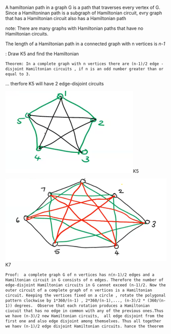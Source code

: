 A hamiltonian path in a graph G is a path that traverses every vertex of G. Since a Hamiltoninan path is a subgraph of Hamiltonian circuit, evry graph that has a Hamiltonian circuit also has a Hamiltonian path

note: There are many graphs with Hamiltonian paths that have no Hamiltonian circuits.

The length of a Hamiltonian path in a connected graph with n vertices is _n-1_

: Draw K5 and find the Hamiltonian

```
Theorem: In a complete graph with n vertices there are (n-1)/2 edge - disjoint Hamiltonian circuits , if n is an odd number greater than or equal to 3.
```
... therfore K5 will have 2 edge-disjoint circuits

![edgeDisjoint K5](./img/edgeDisjoint.png)K5

![edgeDisjoint K7](./img/edgeDisjoint2.png)K7

```
Proof:  a complete graph G of n vertices has n(n-1)/2 edges and a Hamiltonian circuit in G consists of n edges. Therefore the number of edge-disjoint Hamiltonian circuits in G cannot exceed (n-1)/2. Now the outer circuit of a complete graph of n vertices is a Hamiltonian circuit. Keeping the vertices fixed on a circle , rotate the polygonal pattern clockwise by 1*360/(n-1) , 2*360/(n-1),..., (n-3)/2 * (360/(n-1)) degrees.  Observe that each rotation produces a Hamiltonian ciucuit that has no edge in common with any of the previous ones.Thus we have (n-3)/2 new Hamiltonian circuits,  all edge disjoint from the first one and also edge disjoint among themselves. Thus all together we haev (n-1)/2 edge disjoint Hamiltonian circuits. hance the theorem
```

